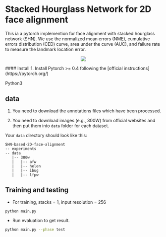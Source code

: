 # Stacked Hourglass Network for 2D face alignment

This ia a pytorch implemention for face alignment with stacked hourglass network (SHN). We use the normalized mean errors (NME), cumulative errors distribution (CED) curve, area under the curve (AUC), and failure rate to measure the landmark location error.
<div align=center>

![](/home/lx/图片/2376--images.jpg)

</div>
#### Install
1. Install Pytorch >= 0.4 following the [official instructions](https://pytorch.org/)

Python3

## data
1. You need to download the annotations files which have been processed.

2. You need to download images (e.g., 300W) from official websites and then put them into `data` folder for each dataset.

Your `data` directory should look like this:

````
SHN-based-2D-face-alignment
-- experiments
-- data
   |-- 300w
   |   |-- afw
   |   |-- helen
   |   |-- ibug
   |   |-- lfpw
````  

## Training and testing 
* For training, stacks = 1, input resolution = 256 
```sh
python main.py 
```
* Run evaluation to get result.
```sh
python main.py --phase test
```
